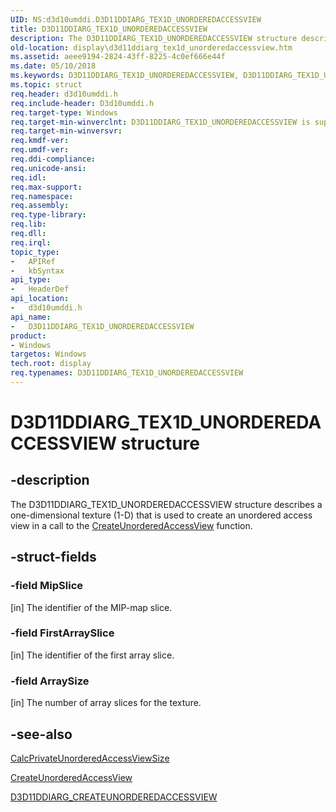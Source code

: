 ```yaml
---
UID: NS:d3d10umddi.D3D11DDIARG_TEX1D_UNORDEREDACCESSVIEW
title: D3D11DDIARG_TEX1D_UNORDEREDACCESSVIEW
description: The D3D11DDIARG_TEX1D_UNORDEREDACCESSVIEW structure describes a one-dimensional texture (1-D) that is used to create an unordered access view in a call to the CreateUnorderedAccessView function.
old-location: display\d3d11ddiarg_tex1d_unorderedaccessview.htm
ms.assetid: aeee9194-2824-43ff-8225-4c0ef666e44f
ms.date: 05/10/2018
ms.keywords: D3D11DDIARG_TEX1D_UNORDEREDACCESSVIEW, D3D11DDIARG_TEX1D_UNORDEREDACCESSVIEW structure [Display Devices], UMDisplayDriver_Dx11param_Structs_46a7f507-bfcb-4d1d-a905-ea60655785d6.xml, d3d10umddi/D3D11DDIARG_TEX1D_UNORDEREDACCESSVIEW, display.d3d11ddiarg_tex1d_unorderedaccessview
ms.topic: struct
req.header: d3d10umddi.h
req.include-header: D3d10umddi.h
req.target-type: Windows
req.target-min-winverclnt: D3D11DDIARG_TEX1D_UNORDEREDACCESSVIEW is supported beginning with the Windows 7 operating system.
req.target-min-winversvr: 
req.kmdf-ver: 
req.umdf-ver: 
req.ddi-compliance: 
req.unicode-ansi: 
req.idl: 
req.max-support: 
req.namespace: 
req.assembly: 
req.type-library: 
req.lib: 
req.dll: 
req.irql: 
topic_type:
-	APIRef
-	kbSyntax
api_type:
-	HeaderDef
api_location:
-	d3d10umddi.h
api_name:
-	D3D11DDIARG_TEX1D_UNORDEREDACCESSVIEW
product:
- Windows
targetos: Windows
tech.root: display
req.typenames: D3D11DDIARG_TEX1D_UNORDEREDACCESSVIEW
---
```


# D3D11DDIARG_TEX1D_UNORDEREDACCESSVIEW structure


## -description


The D3D11DDIARG_TEX1D_UNORDEREDACCESSVIEW structure describes a one-dimensional texture (1-D) that is used to create an unordered access view in a call to the <a href="https://msdn.microsoft.com/c5a258e7-6645-46bb-ab2c-a1c8f5e593b7">CreateUnorderedAccessView</a> function. 


## -struct-fields




### -field MipSlice

[in] The identifier of the MIP-map slice. 


### -field FirstArraySlice

[in] The identifier of the first array slice. 


### -field ArraySize

[in] The number of array slices for the texture. 


## -see-also




<a href="https://msdn.microsoft.com/6aca5d33-c8c6-4c6b-a66a-e28a958cbc2e">CalcPrivateUnorderedAccessViewSize</a>



<a href="https://msdn.microsoft.com/c5a258e7-6645-46bb-ab2c-a1c8f5e593b7">CreateUnorderedAccessView</a>



<a href="https://msdn.microsoft.com/library/windows/hardware/ff542086">D3D11DDIARG_CREATEUNORDEREDACCESSVIEW</a>
 

 

